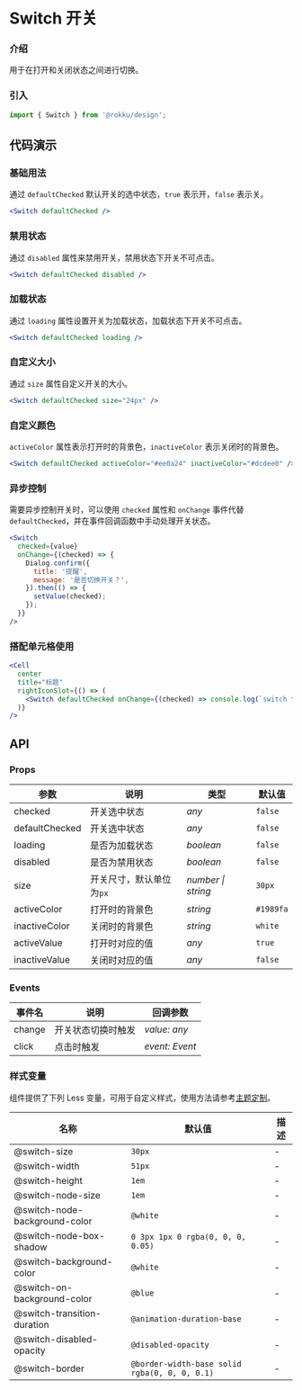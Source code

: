 # Switch 开关

### 介绍

用于在打开和关闭状态之间进行切换。

### 引入

```js
import { Switch } from '@rokku/design';
```

## 代码演示

### 基础用法

通过 `defaultChecked` 默认开关的选中状态，`true` 表示开，`false` 表示关。

```jsx
<Switch defaultChecked />
```

### 禁用状态

通过 `disabled` 属性来禁用开关，禁用状态下开关不可点击。

```jsx
<Switch defaultChecked disabled />
```

### 加载状态

通过 `loading` 属性设置开关为加载状态，加载状态下开关不可点击。

```jsx
<Switch defaultChecked loading />
```

### 自定义大小

通过 `size` 属性自定义开关的大小。

```jsx
<Switch defaultChecked size="24px" />
```

### 自定义颜色

`activeColor` 属性表示打开时的背景色，`inactiveColor` 表示关闭时的背景色。

```jsx
<Switch defaultChecked activeColor="#ee0a24" inactiveColor="#dcdee0" />
```

### 异步控制

需要异步控制开关时，可以使用 `checked` 属性和 `onChange` 事件代替 `defaultChecked`，并在事件回调函数中手动处理开关状态。

```jsx
<Switch
  checked={value}
  onChange={(checked) => {
    Dialog.confirm({
      title: '提醒',
      message: '是否切换开关？',
    }).then(() => {
      setValue(checked);
    });
  }}
/>
```

### 搭配单元格使用

```jsx
<Cell
  center
  title="标题"
  rightIconSlot={() => (
    <Switch defaultChecked onChange={(checked) => console.log(`switch to ${checked}`)} />
  )}
/>
```

## API

### Props

| 参数           | 说明                     | 类型               | 默认值    |
| -------------- | ------------------------ | ------------------ | --------- |
| checked        | 开关选中状态             | _any_              | `false`   |
| defaultChecked | 开关选中状态             | _any_              | `false`   |
| loading        | 是否为加载状态           | _boolean_          | `false`   |
| disabled       | 是否为禁用状态           | _boolean_          | `false`   |
| size           | 开关尺寸，默认单位为`px` | _number \| string_ | `30px`    |
| activeColor   | 打开时的背景色           | _string_           | `#1989fa` |
| inactiveColor | 关闭时的背景色           | _string_           | `white`   |
| activeValue   | 打开时对应的值           | _any_              | `true`    |
| inactiveValue | 关闭时对应的值           | _any_              | `false`   |

### Events

| 事件名 | 说明               | 回调参数       |
| ------ | ------------------ | -------------- |
| change | 开关状态切换时触发 | _value: any_   |
| click  | 点击时触发         | _event: Event_ |

### 样式变量

组件提供了下列 Less 变量，可用于自定义样式，使用方法请参考[主题定制](#/zh-CN/theme)。

| 名称                          | 默认值                                        | 描述 |
| ----------------------------- | --------------------------------------------- | ---- |
| @switch-size                  | `30px`                                        | -    |
| @switch-width                 | `51px`                                        | -    |
| @switch-height                | `1em`                                         | -    |
| @switch-node-size             | `1em`                                         | -    |
| @switch-node-background-color | `@white`                                      | -    |
| @switch-node-box-shadow       | `0 3px 1px 0 rgba(0, 0, 0, 0.05)`             | -    |
| @switch-background-color      | `@white`                                      | -    |
| @switch-on-background-color   | `@blue`                                       | -    |
| @switch-transition-duration   | `@animation-duration-base`                    | -    |
| @switch-disabled-opacity      | `@disabled-opacity`                           | -    |
| @switch-border                | `@border-width-base solid rgba(0, 0, 0, 0.1)` | -    |
